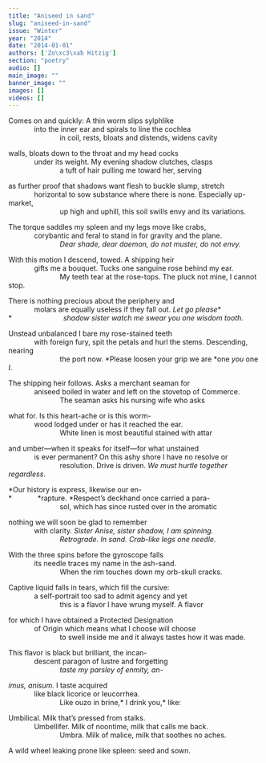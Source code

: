 ```yaml
---
title: "Aniseed in sand"
slug: "aniseed-in-sand"
issue: "Winter"
year: "2014"
date: "2014-01-01"
authors: ['Zo\xc3\xab Hitzig']
section: "poetry"
audio: []
main_image: ""
banner_image: ""
images: []
videos: []
---
```

Comes on and quickly: A thin worm slips sylphlike  
              into the inner ear and spirals to line the cochlea  
                           in coil, rests, bloats and distends, widens cavity

walls, bloats down to the throat and my head cocks  
              under its weight. My evening shadow clutches, clasps  
                           a tuft of hair pulling me toward her, serving

as further proof that shadows want flesh to buckle slump, stretch  
              horizontal to sow substance where there is none. Especially up-market,  
                           up high and uphill, this soil swills envy and its variations.

The torque saddles my spleen and my legs move like crabs,  
              corybantic and feral to stand in for gravity and the plane.  
                           *Dear shade, dear daemon, do not muster, do not envy.*

With this motion I descend, towed. A shipping heir  
              gifts me a bouquet. Tucks one sanguine rose behind my ear.  
                           My teeth tear at the rose-tops. The pluck not mine, I cannot stop.

There is nothing precious about the periphery and  
              molars are equally useless if they fall out. *Let go please**  
 *                          *shadow sister watch me swear you one wisdom tooth.*

Unstead unbalanced I bare my rose-stained teeth  
              with foreign fury, spit the petals and hurl the stems. Descending, nearing  
                           the port now. *Please loosen your grip we are *one *you* one *I*.

The shipping heir follows. Asks a merchant seaman for  
              aniseed boiled in water and left on the stovetop of Commerce.  
                           The seaman asks his nursing wife who asks

what for. Is this heart-ache or is this worm-  
              wood lodged under or has it reached the ear.  
                           White linen is most beautiful stained with attar

and umber—when it speaks for itself—for what unstained  
              is ever permanent? On this ashy shore I have no resolve or  
                           resolution. Drive is driven. *We must hurtle together regardless*.

*Our history is express, likewise our en-  
 *             *rapture. *Respect’s deckhand once carried a para-  
                           sol, which has since rusted over in the aromatic

nothing we will soon be glad to remember  
              with clarity. *Sister Anise, sister shadow, I am spinning.*  
                           *Retrograde. In sand. Crab-like legs one needle.*

With the three spins before the gyroscope falls  
              its needle traces my name in the ash-sand.  
                           When the rim touches down my orb-skull cracks.

Captive liquid falls in tears, which fill the cursive:  
              a self-portrait too sad to admit agency and yet  
                           this is a flavor I have wrung myself. A flavor

for which I have obtained a Protected Designation  
              of Origin which means what I choose will choose  
                           to swell inside me and it always tastes how it was made.

This flavor is black but brilliant, the incan-  
              descent paragon of lustre and forgetting  
                           *taste my parsley of enmity, an-*

*imus, anisum.* I taste acquired  
              like black licorice or leucorrhea.  
                           Like ouzo in brine,* I drink you,* like:

Umbilical. Milk that’s pressed from stalks.  
              Umbellifer. Milk of noontime, milk that calls me back.  
                           Umbra. Milk of malice, milk that soothes no aches.

A wild wheel leaking prone like spleen: seed and sown.

